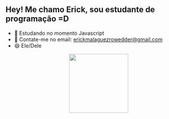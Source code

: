 ## Hey! Me chamo Erick, sou estudante de programação =D

- 🌱 Estudando no momento Javascript
- 💬 Contate-me no email: erickmalaguezrowedder@gmail.com
- 😄 Ele/Dele

<div align="center">
  <a href="https://github-readme-stats.vercel.app/api?username=erickmrowedder">
  <img height="160em" src="https://github-readme-stats.vercel.app/api?username=erickmrowedder&show_icons=true&theme=tokyonight&include_all_commits=true&count_private=true"/>
   </div>
